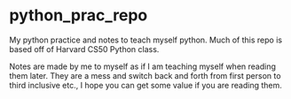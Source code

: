 # python_prac_repo
My python practice and notes to teach myself python. Much of this repo is based off of Harvard CS50 Python class.

Notes are made by me to myself as if I am teaching myself when reading them later. They are a mess and switch back and forth from first person to third inclusive etc., I hope you can get some value if you are reading them.
